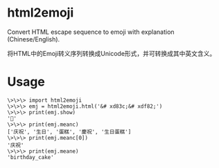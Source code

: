 # html2emoji
Convert HTML escape sequence to emoji with explanation (Chinese/English). 

将HTML中的Emoji转义序列转换成Unicode形式，并可转换成其中英文含义。

# Usage
    \>\>\> import html2emoji
    \>\>\> emj = html2emoji.html('&# xd83c;&# xdf82;')
    \>\>\> print(emj.show)
    '🎂'
    \>\>\> print(emj.meanc)
    ['庆祝', '生日', '蛋糕', '慶祝', '生日蛋糕']
    \>\>\> print(emj.meanc[0])
    '庆祝'
    \>\>\> print(emj.meane)
    'birthday_cake'
